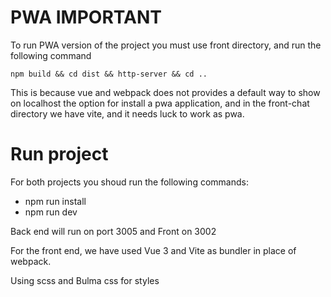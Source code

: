 # PWA IMPORTANT

To run PWA version of the project you must use front directory, and run the following command

```npm build && cd dist && http-server && cd .. ```

This is because vue and webpack does not provides a default way to show on localhost the option for install a pwa application, and in the front-chat directory we have vite, and it needs luck to work as pwa.

# Run project


For both projects you shoud run the following commands:

- npm run install
- npm run dev


Back end will run on port 3005 and Front on 3002

For the front end, we have used Vue 3 and Vite as bundler in place of webpack.

Using scss and Bulma css for styles


